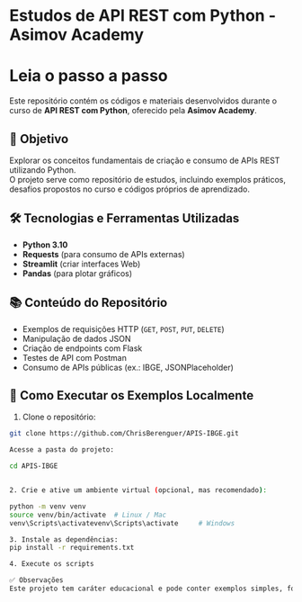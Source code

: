 # Estudos de API REST com Python - Asimov Academy
# Leia o passo a passo

Este repositório contém os códigos e materiais desenvolvidos durante o curso de **API REST com Python**, oferecido pela **Asimov Academy**.

## 🎯 Objetivo

Explorar os conceitos fundamentais de criação e consumo de APIs REST utilizando Python.  
O projeto serve como repositório de estudos, incluindo exemplos práticos, desafios propostos no curso e códigos próprios de aprendizado.

## 🛠️ Tecnologias e Ferramentas Utilizadas

- **Python 3.10**
- **Requests** (para consumo de APIs externas)
- **Streamlit** (criar interfaces Web)
- **Pandas** (para plotar gráficos)

## 📚 Conteúdo do Repositório

- Exemplos de requisições HTTP (`GET`, `POST`, `PUT`, `DELETE`)
- Manipulação de dados JSON
- Criação de endpoints com Flask
- Testes de API com Postman
- Consumo de APIs públicas (ex.: IBGE, JSONPlaceholder)

## 🚀 Como Executar os Exemplos Localmente

1. Clone o repositório:

```bash
git clone https://github.com/ChrisBerenguer/APIS-IBGE.git

Acesse a pasta do projeto:

cd APIS-IBGE


2. Crie e ative um ambiente virtual (opcional, mas recomendado):

python -m venv venv
source venv/bin/activate  # Linux / Mac
venv\Scripts\activatevenv\Scripts\activate     # Windows

3. Instale as dependências:
pip install -r requirements.txt

4. Execute os scripts

✅ Observações
Este projeto tem caráter educacional e pode conter exemplos simples, focados apenas no entendimento de conceitos de API REST.